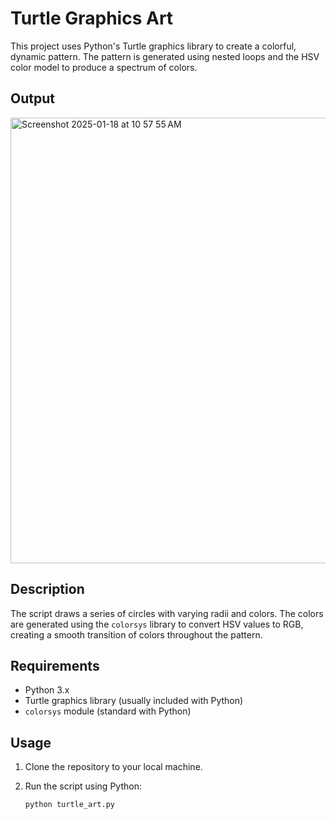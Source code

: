 # Turtle Graphics Art

This project uses Python's Turtle graphics library to create a colorful, dynamic pattern. The pattern is generated using nested loops and the HSV color model to produce a spectrum of colors.

## Output
<img width="713" alt="Screenshot 2025-01-18 at 10 57 55 AM" src="https://github.com/user-attachments/assets/3a1ffc8f-321e-4223-a915-6d0ed27ae013" />




## Description

The script draws a series of circles with varying radii and colors. The colors are generated using the `colorsys` library to convert HSV values to RGB, creating a smooth transition of colors throughout the pattern.

## Requirements


- Python 3.x
- Turtle graphics library (usually included with Python)
- `colorsys` module (standard with Python)

## Usage

1. Clone the repository to your local machine.
2. Run the script using Python:

   ```bash
   python turtle_art.py
